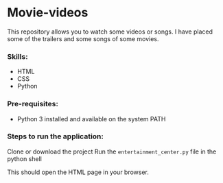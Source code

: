 # Movie-videos
This repository allows you to watch some videos or songs. 
I have placed some of the trailers and some songs of some movies.

### Skills:
* HTML
* CSS
* Python
### Pre-requisites:

- Python 3 installed and available on the system PATH

### Steps to run the application:

Clone or download the project 
Run the ```entertainment_center.py``` file in the python shell


This should open the HTML page in your browser.
